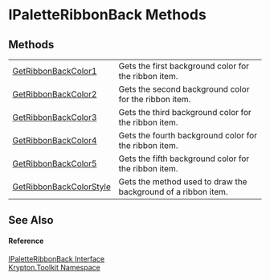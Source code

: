# IPaletteRibbonBack Methods




## Methods
<table>
<tr>
<td><a href="c09fc6f8-a7c0-3097-e6d6-98510d51052d.md">GetRibbonBackColor1</a></td>
<td>Gets the first background color for the ribbon item.</td></tr>
<tr>
<td><a href="6fdb0696-b91f-b85e-039b-918a3264810b.md">GetRibbonBackColor2</a></td>
<td>Gets the second background color for the ribbon item.</td></tr>
<tr>
<td><a href="dbb5d52b-e362-ad9b-6dda-34586a85c863.md">GetRibbonBackColor3</a></td>
<td>Gets the third background color for the ribbon item.</td></tr>
<tr>
<td><a href="30a1038d-a737-9d91-27f0-1a676e4196ef.md">GetRibbonBackColor4</a></td>
<td>Gets the fourth background color for the ribbon item.</td></tr>
<tr>
<td><a href="80cb8f91-037f-9723-094c-d5d408d11005.md">GetRibbonBackColor5</a></td>
<td>Gets the fifth background color for the ribbon item.</td></tr>
<tr>
<td><a href="4869e2d5-93b0-ad80-91e6-392a99232daa.md">GetRibbonBackColorStyle</a></td>
<td>Gets the method used to draw the background of a ribbon item.</td></tr>
</table>

## See Also


#### Reference
<a href="13cd7430-f4ec-280c-908b-9fb4e3ced7ea.md">IPaletteRibbonBack Interface</a>  
<a href="79d2eac2-21f4-54ff-7552-b20c33c30600.md">Krypton.Toolkit Namespace</a>  
